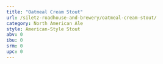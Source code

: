 ```yaml
---
title: "Oatmeal Cream Stout"
url: /siletz-roadhouse-and-brewery/oatmeal-cream-stout/
category: North American Ale
style: American-Style Stout
abv: 0
ibu: 0
srm: 0
upc: 0
---
```


